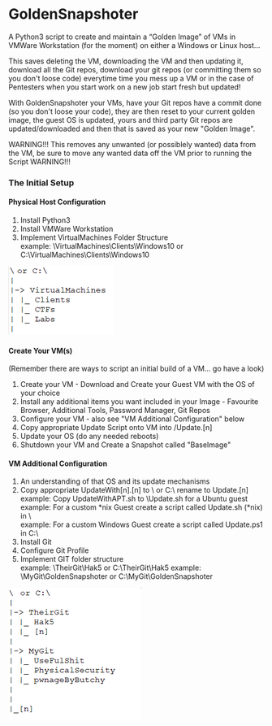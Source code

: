 # GoldenSnapshoter
A Python3 script to create and maintain a “Golden Image” of VMs in VMWare Workstation (for the moment) on either a Windows or Linux host... 

This saves deleting the VM, downloading the VM and then updating it, download all the Git repos, download your git repos (or committing them so you don't loose code) everytime time you mess up a VM or in the case of Pentesters when you start work on a new job start fresh but updated!

With GoldenSnapshoter your VMs, have your Git repos have a commit done (so you don't loose your code), they are then reset to your current golden image, the guest OS is updated, yours and third party Git repos are updated/downloaded and then that is saved as your new "Golden Image".

WARNING!!! This removes any unwanted (or possiblely wanted) data from the VM, be sure to move any wanted data off the VM prior to running the Script WARNING!!!

### The Initial Setup ###
#### Physical Host Configuration ####
1. Install Python3
2. Install VMWare Workstation
3. Implement VirtualMachines Folder Structure <br />
		example: \VirtualMachines\Clients\Windows10 or C:\VirtualMachines\Clients\Windows10

![VirtualMachines Folder Structure](assets/images/VirtualMachines.png "VirtualMachines Folders")

#### Create Your VM(s) ####
(Remember there are ways to script an initial build of a VM... go have a look)
1. Create your VM - Download and Create your Guest VM with the OS of your choice
2. Install any additional items you want included in your Image - Favourite Browser, Additional Tools, Password Manager, Git Repos
3. Configure your VM - also see "VM Additional Configuration" below
4. Copy appropriate Update Script onto VM into /Update.[n]
5. Update your OS (do any needed reboots)
6. Shutdown your VM and Create a Snapshot called "BaseImage"

#### VM Additional Configuration ####
1. An understanding of that OS and its update mechanisms
2. Copy appropriate UpdateWith[n].[n] to \ or C:\ rename to Update.[n]<br />
		example: Copy UpdateWithAPT.sh to \Update.sh for a Ubuntu guest<br />
		example: For a custom *nix Guest create a script called Update.sh (*nix) in \ <br />
		example: For a custom Windows Guest create a script called Update.ps1 in C:\ <br />
3. Install Git
4. Configure Git Profile
5. Implement GIT folder structure <br />
		example: \TheirGit\Hak5 or C:\TheirGit\Hak5
		example: \MyGit\GoldenSnapshoter or C:\MyGit\GoldenSnapshoter

![Git Repo Folder Structure](assets/images/gitRepos.png "Git Folders")
